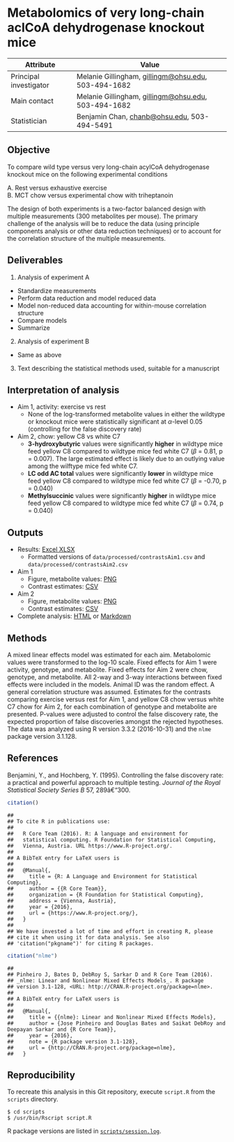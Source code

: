 # Metabolomics of very long-chain aclCoA dehydrogenase knockout mice

Attribute | Value
---|---
Principal investigator | Melanie Gillingham, gillingm@ohsu.edu, 503-494-1682
Main contact | Melanie Gillingham, gillingm@ohsu.edu, 503-494-1682
Statistician | Benjamin Chan, chanb@ohsu.edu, 503-494-5491


## Objective

To compare wild type versus very long-chain acylCoA dehydrogenase knockout mice on the following experimental conditions

A. Rest versus exhaustive exercise  
B. MCT chow versus experimental chow with triheptanoin  

The design of both experiments is a two-factor balanced design with multiple measurements (300 metabolites per mouse). 
The primary challenge of the analysis will be to reduce the data (using principle components analysis or other data reduction techniques) or to account for the correlation structure of the multiple measurements.


## Deliverables

1. Analysis of experiment A
  * Standardize measurements
  * Perform data reduction and model reduced data
  * Model non-reduced data accounting for within-mouse correlation structure
  * Compare models
  * Summarize
2. Analysis of experiment B
  * Same as above
3. Text describing the statistical methods used, suitable for a manuscript


## Interpretation of analysis

* Aim 1, activity: exercise vs rest
  * None of the log-transformed metabolite values in either the wildtype or
    knockout mice were statistically significant at $\alpha$-level 0.05
    (controlling for the false discovery rate)
* Aim 2, chow: yellow C8 vs white C7
  * **3-hydroxybutyric** values were significantly **higher** in wildtype mice feed yellow C8 compared to wildtype mice fed white C7 ($\beta$ = 0.81, p = 0.007).
    The large estimated effect is likely due to an outlying value among the wilftype mice fed white C7.
  * **LC odd AC total** values were significantly **lower** in wildtype mice feed yellow C8 compared to wildtype mice fed white C7 ($\beta$ = -0.70, p = 0.040)
  * **Methylsuccinic** values were significantly **higher** in wildtype mice feed yellow C8 compared to wildtype mice fed white C7 ($\beta$ = 0.74, p = 0.040)


## Outputs

* Results: [Excel XLSX](data/processed/contrasts.xlsx)
  * Formatted versions of `data/processed/contrastsAim1.csv` and `data/processed/contrastsAim2.csv`
* Aim 1
  * Figure, metabolite values: [PNG](figures/plotDataAim1.png)
  * Contrast estimates: [CSV](data/processed/contrastsAim1.csv)
* Aim 2
  * Figure, metabolite values: [PNG](figures/plotDataAim2.png)
  * Contrast estimates: [CSV](data/processed/contrastsAim2.csv)
* Complete analysis: [HTML](docs/index.html) or [Markdown](docs/index.md)


## Methods

A mixed linear effects model was estimated for each aim.
Metabolomic values were transformed to the log-10 scale.
Fixed effects for Aim 1 were activity, genotype, and metabolite.
Fixed effects for Aim 2 were chow, genotype, and metabolite.
All 2-way and 3-way interactions between fixed effects were included in the models.
Animal ID was the random effect.
A general correlation structure was assumed.
Estimates for the contrasts comparing exercise versus rest for Aim 1, and yellow C8 chow versus white C7 chow for Aim 2, for each combination of genotype and metabolite are presented.
P-values were adjusted to control the false discovery rate, the expected proportion of false discoveries amongst the rejected hypotheses.
The data was analyzed using R version 3.3.2 (2016-10-31) and the `nlme` package version 3.1.128.


## References

Benjamini, Y., and Hochberg, Y.
(1995).
Controlling the false discovery rate: a practical and powerful approach to multiple testing.
*Journal of the Royal Statistical Society Series B* 57, 289â€“300.


```r
citation()
```

```
## 
## To cite R in publications use:
## 
##   R Core Team (2016). R: A language and environment for
##   statistical computing. R Foundation for Statistical Computing,
##   Vienna, Austria. URL https://www.R-project.org/.
## 
## A BibTeX entry for LaTeX users is
## 
##   @Manual{,
##     title = {R: A Language and Environment for Statistical Computing},
##     author = {{R Core Team}},
##     organization = {R Foundation for Statistical Computing},
##     address = {Vienna, Austria},
##     year = {2016},
##     url = {https://www.R-project.org/},
##   }
## 
## We have invested a lot of time and effort in creating R, please
## cite it when using it for data analysis. See also
## 'citation("pkgname")' for citing R packages.
```

```r
citation("nlme")
```

```
## 
## Pinheiro J, Bates D, DebRoy S, Sarkar D and R Core Team (2016).
## _nlme: Linear and Nonlinear Mixed Effects Models_. R package
## version 3.1-128, <URL: http://CRAN.R-project.org/package=nlme>.
## 
## A BibTeX entry for LaTeX users is
## 
##   @Manual{,
##     title = {{nlme}: Linear and Nonlinear Mixed Effects Models},
##     author = {Jose Pinheiro and Douglas Bates and Saikat DebRoy and Deepayan Sarkar and {R Core Team}},
##     year = {2016},
##     note = {R package version 3.1-128},
##     url = {http://CRAN.R-project.org/package=nlme},
##   }
```


## Reproducibility

To recreate this analysis in this Git repository, execute `script.R` from the `scripts` directory.

```
$ cd scripts
$ /usr/bin/Rscript script.R
```

R package versions are listed in [`scripts/session.log`](scripts/session.log).
